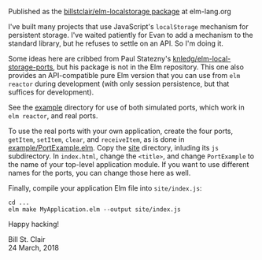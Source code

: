 Published as the [billstclair/elm-localstorage package](http://package.elm-lang.org/packages/billstclair/elm-localstorage/latest) at elm-lang.org

I've built many projects that use JavaScript's `localStorage` mechanism for persistent storage. I've waited patiently for Evan to add a mechanism to the standard library, but he refuses to settle on an API. So I'm doing it.

Some ideas here are cribbed from Paul Statezny's [knledg/elm-local-storage-ports](https://github.com/knledg/elm-local-storage-ports), but his package is not in the Elm repository. This one also provides an API-compatible pure Elm version that you can use from `elm reactor` during development (with only session persistence, but that suffices for development).

See the [example](https://github.com/billstclair/elm-localstorage/tree/master/example) directory for use of both simulated ports, which work in `elm reactor`, and real ports.

To use the real ports with your own application, create the four ports, `getItem`, `setItem`, `clear`, and `receiveItem`, as is done in [example/PortExample.elm](https://github.com/billstclair/elm-localstorage/tree/master/example/PortExample.elm). Copy the [site](https://github.com/billstclair/elm-localstorage/tree/master/site) directory, inluding its `js` subdirectory. In `index.html`, change the `<title>`, and change `PortExample` to the name of your top-level application module. If you want to use different names for the ports, you can change those here as well.

Finally, compile your application Elm file into `site/index.js`:

    cd ...
    elm make MyApplication.elm --output site/index.js
    
Happy hacking!

Bill St. Clair<br/>
24 March, 2018

